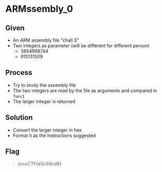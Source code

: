 # ARMssembly_0

## Given
- An ARM assembly file "chall.S"
- Two integers as parameter (will be different for different person)
    - 3854998744
    - 915131509

## Process
* Try to study the assembly file
* The two integers are read by the file as arguments and compared in `func1`
* The larger integer is returned

## Solution
* Convert the larger integer in hex
* Format it as the instructions suggested

## Flag
> picoCTF{e5c69cd8}
